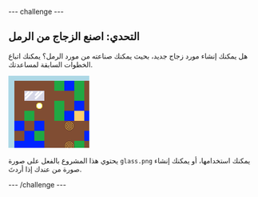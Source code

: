 --- challenge ---

## التحدي: اصنع الزجاج من الرمل

هل يمكنك إنشاء مورد زجاج جديد، بحيث يمكنك صناعته من مورد الرمل؟ يمكنك اتباع الخطوات السابقة لمساعدتك.

![screenshot](images/craft-glass.png)

يحتوي هذا المشروع بالفعل على صورة `glass.png` يمكنك استخدامها، أو يمكنك إنشاء صورة من عندك إذا أردتَ.

--- /challenge ---